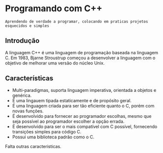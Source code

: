# Programando com C++
    Aprendendo de verdade a programar, colocando em praticas projetos esquecidos e simples

## Introdução
A linguagem C++ é uma linguagem de programação baseada na linguagem C. Em 1983, Bjarne Stroustrup começou a desenvolver a linguagem com o objetivo de melhorar uma versão do núcleo Unix. 
    
## Características
* Multi-paradigmas, suporta  linguagem imperativa, orientada a objetos e genérica.
* É uma lingauem tipada estaticamente e de propósito geral. 
* É uma linguagem criada para ser tão eficiente quanto o C, porém com novas funções.
* É desenvolvido para fornecer ao programador escolhas, mesmo que seja possível ao programador escolher a opção errada.
* É desenvolvido para ser o mais compatível com C possível, fornecendo transições simples para código C.
* Possui uma biblioteca padrão como o C.

Falta outras caracteristicas.